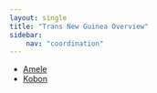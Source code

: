 ```yaml
---
layout: single
title: "Trans New Guinea Overview"
sidebar:
    nav: "coordination"
---
```


- [Amele](/coordination/cfiles/amele.pdf)
- [Kobon](/coordination/cfiles/kobon.pdf)